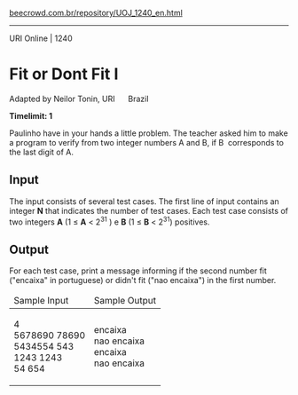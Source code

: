 <p><a href="https://www.beecrowd.com.br/repository/UOJ_1240_en.html">beecrowd.com.br/repository/UOJ_1240_en.html</a></p><hr>
<div>
  <span>URI Online | 1240</span>
  <h1>Fit or Dont Fit I</h1>
  <div><p>
     Adapted by Neilor Tonin, URI&nbsp;<img alt="" src="https://resources.beecrowd.com.br/gallery/images/flags/br.gif" style="width: 16px; height: 11px; ">&nbsp;Brazil</p>
  </div>
  <strong>Timelimit: 1</strong>
</div>
<div>
<div>
  <p>
   Paulinho have in your hands a little problem. The teacher asked him to make a program to verify from two integer numbers A and B, if B &nbsp;corresponds to the last digit of A.</p>
</div>
<h2>Input</h2>
<div>
  <p>
   The input consists of several test cases. The first line of input contains an integer <strong>N</strong> that indicates the number of test cases. Each test case consists of two integers&nbsp;<strong>A</strong>&nbsp;(1 ≤&nbsp;<strong>A</strong>&nbsp;&lt; 2<sup>31</sup>&nbsp;) e&nbsp;<strong>B</strong>&nbsp;(1 ≤&nbsp;<strong>B</strong>&nbsp;&lt; 2<sup>31</sup>) positives.</p>
</div>
<h2>Output</h2>
<div>
  <p>
   For each test case, print a message informing if the second number fit ("encaixa" in portuguese) or didn't fit ("nao encaixa") in the first number.</p>
</div>
<div></div>
  <table>
    <thead>
      <tr>
        <td>Sample Input</td>
        <td>Sample Output</td>
      </tr>
    </thead>
    <tbody>
      <tr>
        <td>
          <p>
           4<br>
           5678690 78690<br>
           5434554 543<br>
           1243 1243<br>
           54 654</p>
        </td>
        <td>
          <p>
           encaixa<br>
           nao encaixa<br>
           encaixa<br>
           nao encaixa</p>
        </td>
      </tr>
    </tbody>
  </table>
</div>